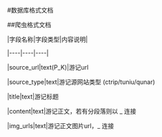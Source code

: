 #数据库格式文档

##爬虫格式文档

|字段名称|字段类型|内容说明|

|----|----|----|

|source_url|text(P_K)|游记url

|source_type|text|游记源网站类型 (ctrip/tuniu/qunar)

|title|text|游记标题

|content|text|游记正文，若有分段落则以 _ 连接

|img_urls|text|游记正文图片url，_ 连接



